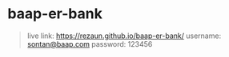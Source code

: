# baap-er-bank
>live link: https://rezaun.github.io/baap-er-bank/
>username: sontan@baap.com
>password: 123456
